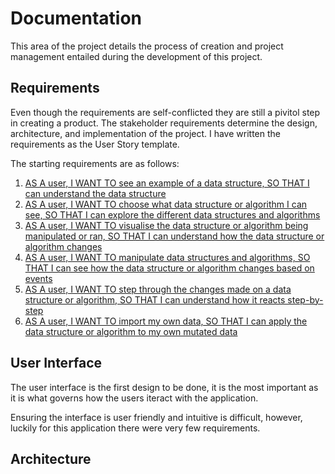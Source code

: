 # Documentation
This area of the project details the process of creation and project management entailed during the development of this project.

## Requirements
Even though the requirements are self-conflicted they are still a pivitol step in creating a product. The stakeholder requirements determine the design, architecture, and implementation of the project. I have written the requirements as the User Story template.

The starting requirements are as follows:
1. [AS A user, I WANT TO see an example of a data structure, SO THAT I can understand the data structure](https://github.com/samp-reston/algo-visualiser/issues/3)
2. [AS A user, I WANT TO choose what data structure or algorithm I can see, SO THAT I can explore the different data structures and algorithms](https://github.com/samp-reston/algo-visualiser/issues/4)
3. [AS A user, I WANT TO visualise the data structure or algorithm being manipulated or ran, SO THAT I can understand how the data structure or algorithm changes](https://github.com/samp-reston/algo-visualiser/issues/5)
4. [AS A user, I WANT TO manipulate data structures and algorithms, SO THAT I can see how the data structure or algorithm changes based on events](https://github.com/samp-reston/algo-visualiser/issues/6)
5. [AS A user, I WANT TO step through the changes made on a data structure or algorithm, SO THAT I can understand how it reacts step-by-step](https://github.com/samp-reston/algo-visualiser/issues/7)
6. [AS A user, I WANT TO import my own data, SO THAT I can apply the data structure or algorithm to my own mutated data](https://github.com/samp-reston/algo-visualiser/issues/8)
## User Interface
The user interface is the first design to be done, it is the most important as it is what governs how the users iteract with the application.

Ensuring the interface is user friendly and intuitive is difficult, however, luckily for this application there were very few requirements.

## Architecture
